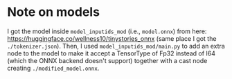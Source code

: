 # Note on models

I got the model inside `model_inputids_mod` (i.e., `model.onnx`) 
from here: https://huggingface.co/wellness10/tinystories_onnx 
(same place I got the `./tokenizer.json`). Then, I used 
`model_inputids_mod/main.py` to add an extra node to the model 
to make it accept a TensorType of Fp32 instead of I64 (which the
ONNX backend doesn't support) together with a cast node creating
`./modified_model.onnx`.